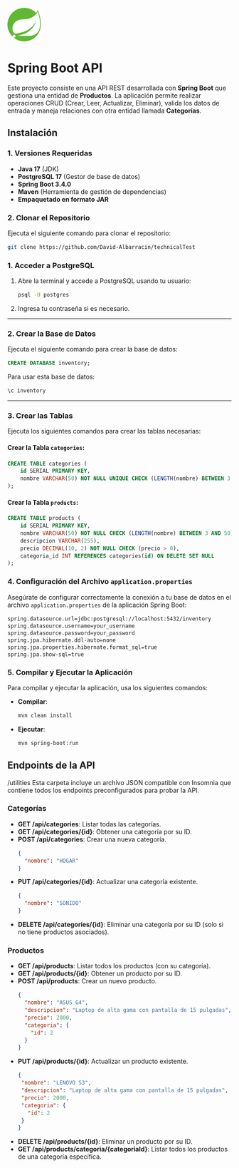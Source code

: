 ![](https://raw.githubusercontent.com/David-Albarracin/README_MATERIALS/main/spring.png)

# Spring Boot API

Este proyecto consiste en una API REST desarrollada con **Spring Boot** que gestiona una entidad de **Productos**. La aplicación permite realizar operaciones CRUD (Crear, Leer, Actualizar, Eliminar), valida los datos de entrada y maneja relaciones con otra entidad llamada **Categorías**.

## Instalación

### 1. **Versiones Requeridas**

- **Java 17** (JDK)
- **PostgreSQL 17** (Gestor de base de datos)
- **Spring Boot 3.4.0**
- **Maven** (Herramienta de gestión de dependencias)
- **Empaquetado en formato JAR**

### 2. **Clonar el Repositorio**

Ejecuta el siguiente comando para clonar el repositorio:

```bash
git clone https://github.com/David-Albarracin/technicalTest
```

### **1. Acceder a PostgreSQL**

1. Abre la terminal y accede a PostgreSQL usando tu usuario:
   ```bash
   psql -U postgres
   ```
2. Ingresa tu contraseña si es necesario.

---

### **2. Crear la Base de Datos**

Ejecuta el siguiente comando para crear la base de datos:

```sql
CREATE DATABASE inventory;
```

Para usar esta base de datos:
```bash
\c inventory
```

---

### **3. Crear las Tablas**

Ejecuta los siguientes comandos para crear las tablas necesarias:

#### Crear la Tabla `categories`:
```sql
CREATE TABLE categories (
    id SERIAL PRIMARY KEY,
    nombre VARCHAR(50) NOT NULL UNIQUE CHECK (LENGTH(nombre) BETWEEN 3 AND 50)
);
```

#### Crear la Tabla `products`:
```sql
CREATE TABLE products (
    id SERIAL PRIMARY KEY,
    nombre VARCHAR(50) NOT NULL CHECK (LENGTH(nombre) BETWEEN 3 AND 50), 
    descripcion VARCHAR(255),
    precio DECIMAL(10, 2) NOT NULL CHECK (precio > 0),
    categoria_id INT REFERENCES categories(id) ON DELETE SET NULL
);
```


### 4. **Configuración del Archivo `application.properties`**

Asegúrate de configurar correctamente la conexión a tu base de datos en el archivo `application.properties` de la aplicación Spring Boot:

```properties
spring.datasource.url=jdbc:postgresql://localhost:5432/inventory
spring.datasource.username=your_username
spring.datasource.password=your_password
spring.jpa.hibernate.ddl-auto=none
spring.jpa.properties.hibernate.format_sql=true
spring.jpa.show-sql=true
```

### 5. **Compilar y Ejecutar la Aplicación**

Para compilar y ejecutar la aplicación, usa los siguientes comandos:

- **Compilar**:  
  ```bash
  mvn clean install
  ```

- **Ejecutar**:  
  ```bash
  mvn spring-boot:run
  ```

## Endpoints de la API

/utilities Esta carpeta incluye un archivo JSON compatible con Insomnia que contiene todos los endpoints preconfigurados para probar la API.

### **Categorías**

- **GET /api/categories**: Listar todas las categorías.
- **GET /api/categories/{id}**: Obtener una categoría por su ID.
- **POST /api/categories**: Crear una nueva categoría.
  ```json
  {
    "nombre": "HOGAR"
  }
  ```
- **PUT /api/categories/{id}**: Actualizar una categoría existente.
  ```json
  {
    "nombre": "SONIDO"
  }
  ```
- **DELETE /api/categories/{id}**: Eliminar una categoría por su ID (solo si no tiene productos asociados).

### **Productos**

- **GET /api/products**: Listar todos los productos (con su categoría).
- **GET /api/products/{id}**: Obtener un producto por su ID.
- **POST /api/products**: Crear un nuevo producto.
  ```json
  {
    "nombre": "ASUS G4",
    "descripcion": "Laptop de alta gama con pantalla de 15 pulgadas",
    "precio": 2000,
    "categoria": {
      "id": 2
    }
  }
  
  ```
- **PUT /api/products/{id}**: Actualizar un producto existente.
   ```json
  {
    "nombre": "LENOVO S3",
    "descripcion": "Laptop de alta gama con pantalla de 15 pulgadas",
    "precio": 2000,
    "categoria": {
      "id": 2
    }
  }
  
  ```
- **DELETE /api/products/{id}**: Eliminar un producto por su ID.
- **GET /api/products/categoria/{categoriaId}**: Listar todos los productos de una categoría específica.



